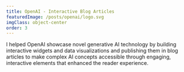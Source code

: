 ```yaml
---
title: OpenAI - Interactive Blog Articles
featuredImage: /posts/openai/logo.svg
imgClass: object-center
order: 3
---
```


I helped OpenAI showcase novel generative AI technology by building interactive widgets and data visualizations and publishing them in blog articles to make complex AI concepts accessible through engaging, interactive elements that enhanced the reader experience.
